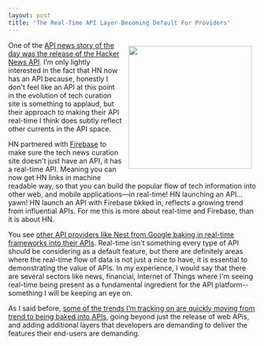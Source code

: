 ```yaml
---
layout: post
title: 'The Real-Time API Layer Becoming Default For Providers'
---
```

<p><a href="https://www.firebase.com/"><img style="padding: 10px;" src="https://s3.amazonaws.com/kinlane-productions/api-evangelist/firebase/firebase-logo.png" alt="" width="250" align="right" /></a></p>
<p>One of the <a href="http://api.report/2014/10/07/hacker-news-launches-official-api/">API news story of the day was the release of the Hacker News API</a>. I&rsquo;m only lightly interested in the fact that HN now has an API because, honestly I don't feel like an API at this point in the evolution of tech curation site is something to applaud, but their approach to making their API real-time I think does subtly reflect other currents in the API space.</p>
<p>HN partnered with <a href="https://www.firebase.com/">Firebase</a> to make sure the tech news curation site doesn't just have an API, it has a real-time API. Meaning you can now get HN links in machine readable way, so that you can build the popular flow of tech information into other web, and mobile applications&mdash;in real-time! HN launching an API&hellip;yawn! HN launch an API with Firebase bkked in, reflects a growing trend from influential APIs. For me this is more about real-time and Firebase, than it is about HN.</p>
<p>You see <a href="http://apievangelist.com/2014/06/27/nest-provides-a-realtime-layer-by-default-for-api-consumers/">other API providers like Nest from Google baking in real-time frameworks into their APIs</a>. Real-time isn&rsquo;t something every type of API should be considering as a default feature, but there are definitely areas where the real-time flow of data is not just a nice to have, it is essential to demonstrating the value of APIs. In my experience, I would say that there are several sectors like news, financial, Internet of Things where I'm seeing real-time being present as a fundamental ingredient for the API platform--something I will be keeping an eye on.</p>
<p>As I said before, <a href="http://apievangelist.com/2014/08/21/what-i-have-been-calling-api-trends-are-slowly-being-baked-into-api-operations/">some of the trends I&rsquo;m tracking on are quickly moving from trend to being baked into APIs</a>, going beyond just the release of web APis, and adding additional layers that developers are demanding to deliver the features their end-users are demanding.</p>